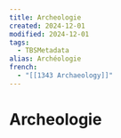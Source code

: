 ```yaml
---
title: Archeologie
created: 2024-12-01
modified: 2024-12-01
tags:
  - TBSMetadata
alias: Archéologie
french:
  - "[[1343 Archaeology]]"
---
```

# Archeologie
